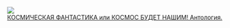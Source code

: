![](/books/sf_space/Антон%20Первушин/КОСМИЧЕСКАЯ%20ФАНТАСТИКА%20или%20КОСМОС%20БУДЕТ%20НАШИМ!%20Антология..jpg)  
[КОСМИЧЕСКАЯ ФАНТАСТИКА или КОСМОС БУДЕТ НАШИМ! Антология.](/books/sf_space/Антон%20Первушин/КОСМИЧЕСКАЯ%20ФАНТАСТИКА%20или%20КОСМОС%20БУДЕТ%20НАШИМ!%20Антология.)
